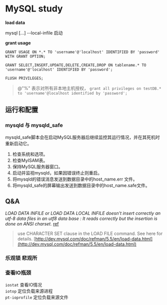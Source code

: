# MySQL study

**load data**

mysql \[...\] --local-infile 启动

**grant usage**

`GRANT USAGE ON *.* TO 'username'@'localhost' IDENTIFIED BY 'password' WITH GRANT OPTION;`

`GRANT SELECT,INSERT,UPDATE,DELETE,CREATE,DROP ON tablename.* TO 'username'@'localhost' IDENTIFIED BY 'password';`

`FLUSH PRIVILEGES;`

> @"%" 表示对所有非本地主机授权， `grant all privileges on testDB.* to 'username'@localhost identified by 'password';`

## 运行和配置

### mysqld 与 mysqld\_safe

mysqld\_safe脚本会在启动MySQL服务器后继续监控其运行情况，并在其死机时重新启动它。

1. 检查系统和选项。
2. 检查MyISAM表。
3. 保持MySQL服务器窗口。
4. 启动并监视mysqld，如果因错误终止则重启。
5. 将mysqld的错误消息发送到数据目录中的host\_name.err 文件。
6. 将mysqld\_safe的屏幕输出发送到数据目录中的host\_name.safe文件。

## Q&A

_LOAD DATA INFILE or LOAD DATA LOCAL INFILE doesn't insert correctly an utf-8 data files in an utf8 data base : It reads correctly but the insertion is done on ANSI charset._ [ref](http://bugs.mysql.com/bug.php?id=10195)

> use CHARACTER SET clause in the LOAD FILE command. See here for details. [http://dev.mysql.com/doc/refman/5.5/en/load-data.html](http://dev.mysql.com/doc/refman/5.5/en/load-data.html)

### 乐观锁 悲观所

### 查看IO瓶颈

`iostat` 查看IO情况  
`iotop` 定位负载来源进程  
`pt-ioprofile` 定位负载来源文件

